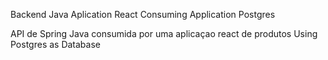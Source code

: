 Backend Java Aplication 
React  Consuming Application
Postgres

API de Spring Java consumida por uma
aplicaçao react  de produtos
Using Postgres as Database


